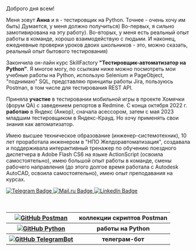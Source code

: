 <div>
<p>   Доброго дня всем!
<p>   Меня зовут <b> Анна</b> и я - тестировщик на Python. Точнее - очень хочу им быть) Думается, у меня должно получиться) Во-первых, я сильно замотивирована на эту работу). Во-вторых, у меня есть реальный опыт работы в команде, хорошо взаимодействую с людьми. И наконец, ежедневные проверки уроков двоих школьников - это, можно сказать, реальный опыт бытового тестирования) 
<p>   Закончила он-лайн курс SkillFactory <b>"Тестировщик-автоматизатор на Python"</b>. Я многое могу, по ссылкам ниже можно посмотреть мои учебные работы на Python, использую Selenium и PageObject, "поднимаю" SQL, представляю принципы работы Jira, пользуюсь Postman, в том числе для тестирования REST API. 
<p>   Приняла <b>участие</b> в тестировании мобильной игры в проекте Хомячки (форум QA) с заведением репортов в Redmine. С конца октября 2022 г. <b>работаю</b> в Яндекс (Анкор), сначала асессором, затем с мая 2023 младшим тестировщиком в Яндекс-Крауд. Но хочу применять свои знания как автоматизатор.
<p>   Имею высшее техническое образование (инженер-системотехник), 10 лет проработала инженером в "НПО Желдоравтоматизация", создавала и поддерживала интерактивный тренажер по обучению поездного диспетчера в Adobe Flash CS6 на языке ActionScript (освоила самостоятельно), имею большой опыт работы в команде, смены рабочего направления (до этого долгое время работала с Autodesk AutoCAD, освоила самостоятельно), имею опыт преподавания на курсах.
</div>
<div id="badges">
<a href="https://t.me/Anna_AnKo">
    <img src="https://img.shields.io/badge/Telegram-white?style=for-the-badge&logo=Telegram&logoColor=white" alt="Telegram Badge"/>
  </a>
<a href="mailto:anabel@list.ru">
    <img src="https://img.shields.io/badge/Mail.ru-white?style=for-the-badge&logo=Mail.ru&logoColor=blue" alt="Mail.ru Badge"/>
  </a>
<a href="https://www.linkedin.com/in/anna-kozlova-bb1548228/">
    <img src="https://img.shields.io/badge/LinkedIn-blue?style=for-the-badge&logo=linkedin&logoColor=white" alt="LinkedIn Badge"/>
  </a>
  <br>
  </div>
  <br><br>
  <div>
  <table>
  <tr>
    <th><a href="https://github.com/Anna-AK/Postman">
    <img src="https://voyager.postman.com/logo/postman-logo-icon-orange.svg" alt="GitHub Postman"/></a>
  </th><th> <a hreef="https://github.com/Anna-AK/Postman"> коллекции скриптов Postman </a></th></tr>
  <tr>
  <tr>
    <th><a href="https://github.com/Anna-AK/Python">
    <img src="https://img.shields.io/badge/Python-blue?style=for-the-badge&logo=Python&logoColor=white" alt="GitHub Python"/>
  </a></th><th><a hreef="https://github.com/Anna-AK/Python"> работы на Python </a> </th></tr>
 <tr>
    <th><a href="https://github.com/Anna-AK/TelegramBot">
    <img src="https://img.shields.io/badge/TelegramBot-blue?style=for-the-badge&logo=Telegram&logoColor=white" alt="GitHub TelegramBot"/>
  </a></th><th><a hreef="https://github.com/Anna-AK/TelegramBot"> телеграм-бот</a> </th></tr>
<!--  <tr>
    <th><a href="https://github.com/Anna-AK/TelegramBot">
    <img src="https://img.shields.io/badge/Postman-blue?style=for-the-badge&logo=Postman&logoColor=white" alt="GitHub TelegramBot"/>
  </a></th><th> телеграм-бот https://github.com/Anna-AK/TelegramBot</th>
  </tr> -->
</table>
